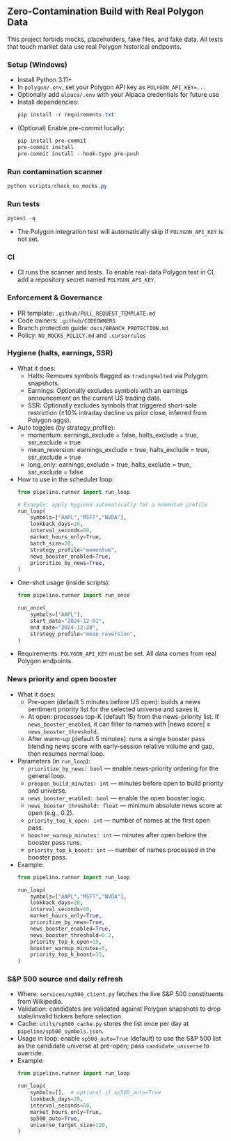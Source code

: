 ## Zero-Contamination Build with Real Polygon Data

This project forbids mocks, placeholders, fake files, and fake data. All tests that touch market data use real Polygon historical endpoints.

### Setup (Windows)
- Install Python 3.11+
- In `polygon/.env`, set your Polygon API key as `POLYGON_API_KEY=...`
- Optionally add `alpaca/.env` with your Alpaca credentials for future use
- Install dependencies:
  ```powershell
  pip install -r requirements.txt
  ```
- (Optional) Enable pre-commit locally:
  ```powershell
  pip install pre-commit
  pre-commit install
  pre-commit install --hook-type pre-push
  ```

### Run contamination scanner
```powershell
python scripts/check_no_mocks.py
```

### Run tests
```powershell
pytest -q
```
- The Polygon integration test will automatically skip if `POLYGON_API_KEY` is not set.

### CI
- CI runs the scanner and tests. To enable real-data Polygon test in CI, add a repository secret named `POLYGON_API_KEY`.

### Enforcement & Governance
- PR template: `.github/PULL_REQUEST_TEMPLATE.md`
- Code owners: `.github/CODEOWNERS`
- Branch protection guide: `docs/BRANCH_PROTECTION.md`
- Policy: `NO_MOCKS_POLICY.md` and `.cursorrules`

### Hygiene (halts, earnings, SSR)
- What it does:
  - Halts: Removes symbols flagged as `tradingHalted` via Polygon snapshots.
  - Earnings: Optionally excludes symbols with an earnings announcement on the current US trading date.
  - SSR: Optionally excludes symbols that triggered short-sale restriction (≥10% intraday decline vs prior close, inferred from Polygon aggs).
- Auto toggles (by strategy_profile):
  - momentum: earnings_exclude = false, halts_exclude = true, ssr_exclude = true
  - mean_reversion: earnings_exclude = true, halts_exclude = true, ssr_exclude = true
  - long_only: earnings_exclude = true, halts_exclude = true, ssr_exclude = false
- How to use in the scheduler loop:
  ```python
  from pipeline.runner import run_loop

  # Example: apply hygiene automatically for a momentum profile
  run_loop(
      symbols=["AAPL","MSFT","NVDA"],
      lookback_days=20,
      interval_seconds=60,
      market_hours_only=True,
      batch_size=20,
      strategy_profile="momentum",
      news_booster_enabled=True,
      prioritize_by_news=True,
  )
  ```
- One-shot usage (inside scripts):
  ```python
  from pipeline.runner import run_once

  run_once(
      symbols=["AAPL"],
      start_date="2024-12-01",
      end_date="2024-12-20",
      strategy_profile="mean_reversion",
  )
  ```
- Requirements: `POLYGON_API_KEY` must be set. All data comes from real Polygon endpoints.

### News priority and open booster
- What it does:
  - Pre-open (default 5 minutes before US open): builds a news sentiment priority list for the selected universe and saves it.
  - At open: processes top-K (default 15) from the news-priority list. If `news_booster_enabled`, it can filter to names with |news score| ≥ `news_booster_threshold`.
  - After warm-up (default 5 minutes): runs a single booster pass blending news score with early-session relative volume and gap, then resumes normal loop.
- Parameters (in `run_loop`):
  - `prioritize_by_news: bool` — enable news-priority ordering for the general loop.
  - `preopen_build_minutes: int` — minutes before open to build priority and universe.
  - `news_booster_enabled: bool` — enable the open booster logic.
  - `news_booster_threshold: float` — minimum absolute news score at open (e.g., 0.2).
  - `priority_top_k_open: int` — number of names at the first open pass.
  - `booster_warmup_minutes: int` — minutes after open before the booster pass runs.
  - `priority_top_k_boost: int` — number of names processed in the booster pass.
- Example:
  ```python
  from pipeline.runner import run_loop

  run_loop(
      symbols=["AAPL","MSFT","NVDA"],
      lookback_days=20,
      interval_seconds=60,
      market_hours_only=True,
      prioritize_by_news=True,
      news_booster_enabled=True,
      news_booster_threshold=0.2,
      priority_top_k_open=15,
      booster_warmup_minutes=5,
      priority_top_k_boost=15,
  )
  ```

### S&P 500 source and daily refresh
- Where: `services/sp500_client.py` fetches the live S&P 500 constituents from Wikipedia.
- Validation: candidates are validated against Polygon snapshots to drop stale/invalid tickers before selection.
- Cache: `utils/sp500_cache.py` stores the list once per day at `pipeline/sp500_symbols.json`.
- Usage in loop: enable `sp500_auto=True` (default) to use the S&P 500 list as the candidate universe at pre-open; pass `candidate_universe` to override.
- Example:
  ```python
  from pipeline.runner import run_loop

  run_loop(
      symbols=[],  # optional if sp500_auto=True
      lookback_days=20,
      interval_seconds=60,
      market_hours_only=True,
      sp500_auto=True,
      universe_target_size=120,
  )
  ```

<!-- CI: trigger push run to sync required status checks -->

<!-- CI: refresh pull_request status after rules change -->

<!-- CI: retrigger PR merge status 2 -->
